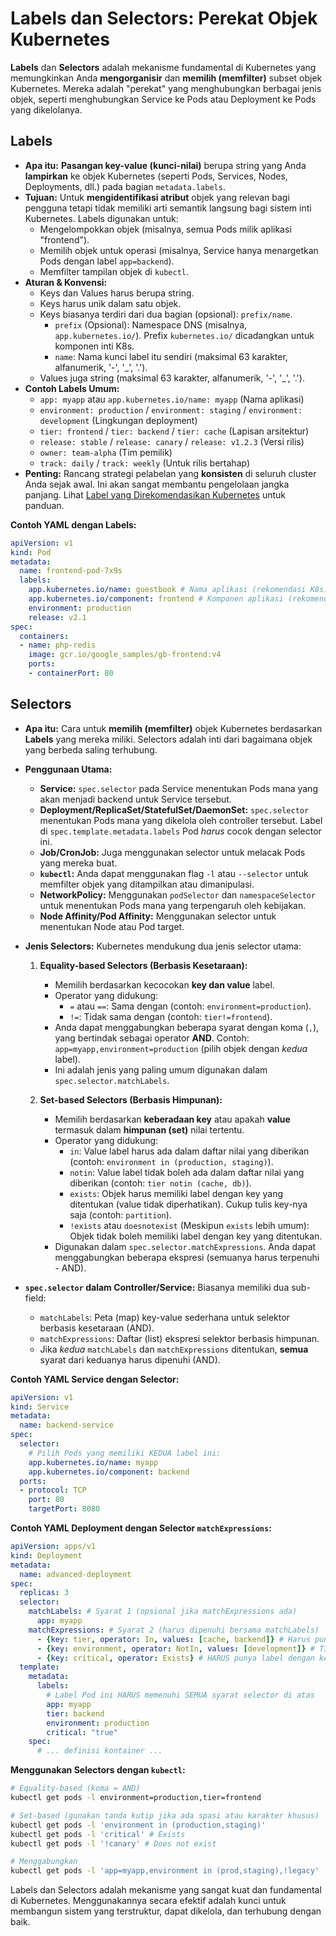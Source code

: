 # Labels dan Selectors: Perekat Objek Kubernetes

**Labels** dan **Selectors** adalah mekanisme fundamental di Kubernetes yang memungkinkan Anda **mengorganisir** dan **memilih (memfilter)** subset objek Kubernetes. Mereka adalah "perekat" yang menghubungkan berbagai jenis objek, seperti menghubungkan Service ke Pods atau Deployment ke Pods yang dikelolanya.

## Labels

*   **Apa itu:** **Pasangan key-value (kunci-nilai)** berupa string yang Anda **lampirkan** ke objek Kubernetes (seperti Pods, Services, Nodes, Deployments, dll.) pada bagian `metadata.labels`.
*   **Tujuan:** Untuk **mengidentifikasi atribut** objek yang relevan bagi pengguna tetapi tidak memiliki arti semantik langsung bagi sistem inti Kubernetes. Labels digunakan untuk:
    *   Mengelompokkan objek (misalnya, semua Pods milik aplikasi "frontend").
    *   Memilih objek untuk operasi (misalnya, Service hanya menargetkan Pods dengan label `app=backend`).
    *   Memfilter tampilan objek di `kubectl`.
*   **Aturan & Konvensi:**
    *   Keys dan Values harus berupa string.
    *   Keys harus unik dalam satu objek.
    *   Keys biasanya terdiri dari dua bagian (opsional): `prefix/name`.
        *   `prefix` (Opsional): Namespace DNS (misalnya, `app.kubernetes.io/`). Prefix `kubernetes.io/` dicadangkan untuk komponen inti K8s.
        *   `name`: Nama kunci label itu sendiri (maksimal 63 karakter, alfanumerik, '-', '_', '.').
    *   Values juga string (maksimal 63 karakter, alfanumerik, '-', '_', '.').
*   **Contoh Labels Umum:**
    *   `app: myapp` atau `app.kubernetes.io/name: myapp` (Nama aplikasi)
    *   `environment: production` / `environment: staging` / `environment: development` (Lingkungan deployment)
    *   `tier: frontend` / `tier: backend` / `tier: cache` (Lapisan arsitektur)
    *   `release: stable` / `release: canary` / `release: v1.2.3` (Versi rilis)
    *   `owner: team-alpha` (Tim pemilik)
    *   `track: daily` / `track: weekly` (Untuk rilis bertahap)
*   **Penting:** Rancang strategi pelabelan yang **konsisten** di seluruh cluster Anda sejak awal. Ini akan sangat membantu pengelolaan jangka panjang. Lihat [Label yang Direkomendasikan Kubernetes](https://kubernetes.io/docs/concepts/overview/working-with-objects/common-labels/) untuk panduan.

**Contoh YAML dengan Labels:**

```yaml
apiVersion: v1
kind: Pod
metadata:
  name: frontend-pod-7x9s
  labels:
    app.kubernetes.io/name: guestbook # Nama aplikasi (rekomendasi K8s)
    app.kubernetes.io/component: frontend # Komponen aplikasi (rekomendasi K8s)
    environment: production
    release: v2.1
spec:
  containers:
  - name: php-redis
    image: gcr.io/google_samples/gb-frontend:v4
    ports:
    - containerPort: 80
```

## Selectors

*   **Apa itu:** Cara untuk **memilih (memfilter)** objek Kubernetes berdasarkan **Labels** yang mereka miliki. Selectors adalah inti dari bagaimana objek yang berbeda saling terhubung.
*   **Penggunaan Utama:**
    *   **Service:** `spec.selector` pada Service menentukan Pods mana yang akan menjadi backend untuk Service tersebut.
    *   **Deployment/ReplicaSet/StatefulSet/DaemonSet:** `spec.selector` menentukan Pods mana yang dikelola oleh controller tersebut. Label di `spec.template.metadata.labels` Pod *harus* cocok dengan selector ini.
    *   **Job/CronJob:** Juga menggunakan selector untuk melacak Pods yang mereka buat.
    *   **`kubectl`:** Anda dapat menggunakan flag `-l` atau `--selector` untuk memfilter objek yang ditampilkan atau dimanipulasi.
    *   **NetworkPolicy:** Menggunakan `podSelector` dan `namespaceSelector` untuk menentukan Pods mana yang terpengaruh oleh kebijakan.
    *   **Node Affinity/Pod Affinity:** Menggunakan selector untuk menentukan Node atau Pod target.
*   **Jenis Selectors:** Kubernetes mendukung dua jenis selector utama:

    1.  **Equality-based Selectors (Berbasis Kesetaraan):**
        *   Memilih berdasarkan kecocokan **key dan value** label.
        *   Operator yang didukung:
            *   `=` atau `==`: Sama dengan (contoh: `environment=production`).
            *   `!=`: Tidak sama dengan (contoh: `tier!=frontend`).
        *   Anda dapat menggabungkan beberapa syarat dengan koma (`,`), yang bertindak sebagai operator **AND**. Contoh: `app=myapp,environment=production` (pilih objek dengan *kedua* label).
        *   Ini adalah jenis yang paling umum digunakan dalam `spec.selector.matchLabels`.

    2.  **Set-based Selectors (Berbasis Himpunan):**
        *   Memilih berdasarkan **keberadaan key** atau apakah **value** termasuk dalam **himpunan (set)** nilai tertentu.
        *   Operator yang didukung:
            *   `in`: Value label harus ada dalam daftar nilai yang diberikan (contoh: `environment in (production, staging)`).
            *   `notin`: Value label tidak boleh ada dalam daftar nilai yang diberikan (contoh: `tier notin (cache, db)`).
            *   `exists`: Objek harus memiliki label dengan key yang ditentukan (value tidak diperhatikan). Cukup tulis key-nya saja (contoh: `partition`).
            *   `!exists` atau `doesnotexist` (Meskipun `exists` lebih umum): Objek tidak boleh memiliki label dengan key yang ditentukan.
        *   Digunakan dalam `spec.selector.matchExpressions`. Anda dapat menggabungkan beberapa ekspresi (semuanya harus terpenuhi - AND).

*   **`spec.selector` dalam Controller/Service:** Biasanya memiliki dua sub-field:
    *   `matchLabels`: Peta (map) key-value sederhana untuk selektor berbasis kesetaraan (AND).
    *   `matchExpressions`: Daftar (list) ekspresi selektor berbasis himpunan.
    *   Jika *kedua* `matchLabels` dan `matchExpressions` ditentukan, **semua** syarat dari keduanya harus dipenuhi (AND).

**Contoh YAML Service dengan Selector:**

```yaml
apiVersion: v1
kind: Service
metadata:
  name: backend-service
spec:
  selector:
    # Pilih Pods yang memiliki KEDUA label ini:
    app.kubernetes.io/name: myapp
    app.kubernetes.io/component: backend
  ports:
  - protocol: TCP
    port: 80
    targetPort: 8080
```

**Contoh YAML Deployment dengan Selector `matchExpressions`:**

```yaml
apiVersion: apps/v1
kind: Deployment
metadata:
  name: advanced-deployment
spec:
  replicas: 3
  selector:
    matchLabels: # Syarat 1 (opsional jika matchExpressions ada)
      app: myapp
    matchExpressions: # Syarat 2 (harus dipenuhi bersama matchLabels)
      - {key: tier, operator: In, values: [cache, backend]} # Harus punya label tier=cache ATAU tier=backend
      - {key: environment, operator: NotIn, values: [development]} # TIDAK BOLEH punya label environment=development
      - {key: critical, operator: Exists} # HARUS punya label dengan key 'critical' (value bebas)
  template:
    metadata:
      labels:
        # Label Pod ini HARUS memenuhi SEMUA syarat selector di atas
        app: myapp
        tier: backend
        environment: production
        critical: "true"
    spec:
      # ... definisi kontainer ...
```

**Menggunakan Selectors dengan `kubectl`:**

```bash
# Equality-based (koma = AND)
kubectl get pods -l environment=production,tier=frontend

# Set-based (gunakan tanda kutip jika ada spasi atau karakter khusus)
kubectl get pods -l 'environment in (production,staging)'
kubectl get pods -l 'critical' # Exists
kubectl get pods -l '!canary' # Does not exist

# Menggabungkan
kubectl get pods -l 'app=myapp,environment in (prod,staging),!legacy'
```

Labels dan Selectors adalah mekanisme yang sangat kuat dan fundamental di Kubernetes. Menggunakannya secara efektif adalah kunci untuk membangun sistem yang terstruktur, dapat dikelola, dan terhubung dengan baik.
